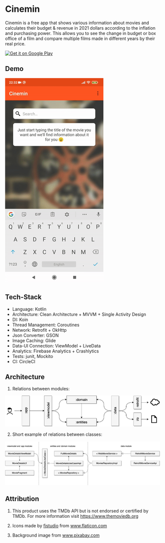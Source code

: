 
# Cinemin
Cinemin is a free app that shows various information about movies and calculates their budget & revenue in 2021 dollars according to the inflation and purchasing power. This allows you to see the change in budget or box office of a film and compare multiple films made in different years by their real price.

<a href='https://play.google.com/store/apps/details?id=com.dmikhov.cinemin'><img alt='Get it on Google Play' src='https://play.google.com/intl/en_us/badges/images/generic/en_badge_web_generic.png' height="70"/></a>

## Demo

![App Demo](readme_res/demo.gif)

## Tech-Stack

* Language: Kotlin
* Architecture: Clean Architecture + MVVM + Single Activity Design
* DI: Koin
* Thread Management:  Coroutines
* Network: Retrofit + OkHttp
* Json Converter: GSON
* Image Caching: Glide
* Data-UI Connection: ViewModel + LiveData
* Analytics: Firebase Analytics + Crashlytics
* Tests: junit, Mockito
* CI: CircleCI

## Architecture
1. Relations between modules:

![Modules Relations](readme_res/clean_arch_modules_relations.png)

2. Short example of relations between classes:

![Classes Relations Example](readme_res/clean_arch_classes_example.png)

## Attribution

1. This product uses the TMDb API but is not endorsed or certified by TMDb. For more information visit <a href="https://https://www.themoviedb.org/">https://www.themoviedb.org</a>

2. Icons made by <a href="https://www.flaticon.com/authors/fjstudio" title="fjstudio">fjstudio</a> from <a href="https://www.flaticon.com/" title="Flaticon">www.flaticon.com</a>

3. Background image from <a href="https://www.pixabay.com/" title="Pixabay">www.pixabay.com</a>